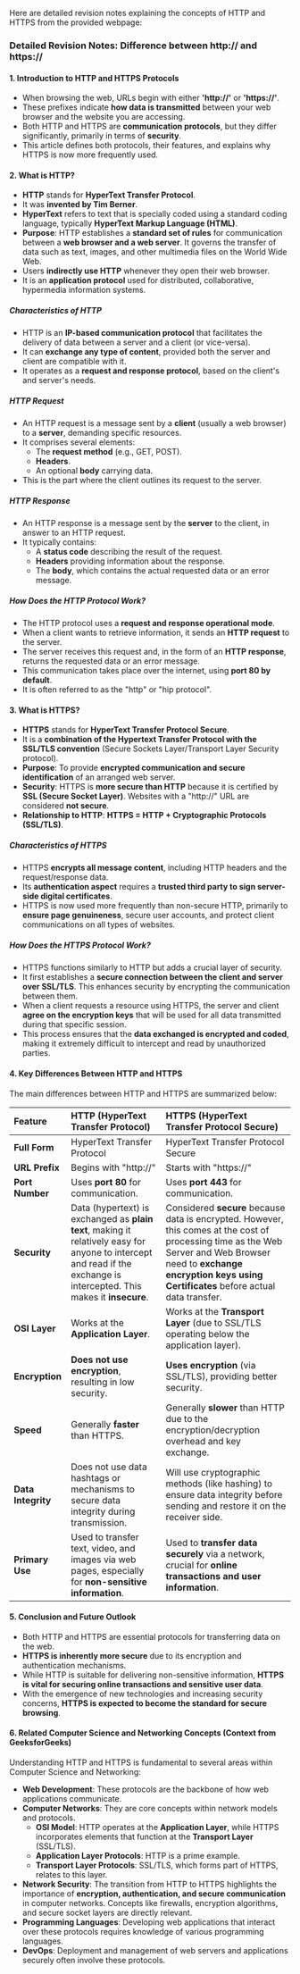 Here are detailed revision notes explaining the concepts of HTTP and HTTPS from the provided webpage:

### Detailed Revision Notes: Difference between http:// and https://

#### 1. Introduction to HTTP and HTTPS Protocols

*   When browsing the web, URLs begin with either **'http://'** or **'https://'**.
*   These prefixes indicate **how data is transmitted** between your web browser and the website you are accessing.
*   Both HTTP and HTTPS are **communication protocols**, but they differ significantly, primarily in terms of **security**.
*   This article defines both protocols, their features, and explains why HTTPS is now more frequently used.

#### 2. What is HTTP?

*   **HTTP** stands for **HyperText Transfer Protocol**.
*   It was **invented by Tim Berner**.
*   **HyperText** refers to text that is specially coded using a standard coding language, typically **HyperText Markup Language (HTML)**.
*   **Purpose**: HTTP establishes a **standard set of rules** for communication between a **web browser and a web server**. It governs the transfer of data such as text, images, and other multimedia files on the World Wide Web.
*   Users **indirectly use HTTP** whenever they open their web browser.
*   It is an **application protocol** used for distributed, collaborative, hypermedia information systems.

##### Characteristics of HTTP
*   HTTP is an **IP-based communication protocol** that facilitates the delivery of data between a server and a client (or vice-versa).
*   It can **exchange any type of content**, provided both the server and client are compatible with it.
*   It operates as a **request and response protocol**, based on the client's and server's needs.

##### HTTP Request
*   An HTTP request is a message sent by a **client** (usually a web browser) to a **server**, demanding specific resources.
*   It comprises several elements:
    *   The **request method** (e.g., GET, POST).
    *   **Headers**.
    *   An optional **body** carrying data.
*   This is the part where the client outlines its request to the server.

##### HTTP Response
*   An HTTP response is a message sent by the **server** to the client, in answer to an HTTP request.
*   It typically contains:
    *   A **status code** describing the result of the request.
    *   **Headers** providing information about the response.
    *   The **body**, which contains the actual requested data or an error message.

##### How Does the HTTP Protocol Work?
*   The HTTP protocol uses a **request and response operational mode**.
*   When a client wants to retrieve information, it sends an **HTTP request** to the server.
*   The server receives this request and, in the form of an **HTTP response**, returns the requested data or an error message.
*   This communication takes place over the internet, using **port 80 by default**.
*   It is often referred to as the "http" or "hip protocol".

#### 3. What is HTTPS?

*   **HTTPS** stands for **HyperText Transfer Protocol Secure**.
*   It is a **combination of the Hypertext Transfer Protocol with the SSL/TLS convention** (Secure Sockets Layer/Transport Layer Security protocol).
*   **Purpose**: To provide **encrypted communication and secure identification** of an arranged web server.
*   **Security**: HTTPS is **more secure than HTTP** because it is certified by **SSL (Secure Socket Layer)**. Websites with a "http://" URL are considered **not secure**.
*   **Relationship to HTTP**: **HTTPS = HTTP + Cryptographic Protocols (SSL/TLS)**.

##### Characteristics of HTTPS
*   HTTPS **encrypts all message content**, including HTTP headers and the request/response data.
*   Its **authentication aspect** requires a **trusted third party to sign server-side digital certificates**.
*   HTTPS is now used more frequently than non-secure HTTP, primarily to **ensure page genuineness**, secure user accounts, and protect client communications on all types of websites.

##### How Does the HTTPS Protocol Work?
*   HTTPS functions similarly to HTTP but adds a crucial layer of security.
*   It first establishes a **secure connection between the client and server over SSL/TLS**. This enhances security by encrypting the communication between them.
*   When a client requests a resource using HTTPS, the server and client **agree on the encryption keys** that will be used for all data transmitted during that specific session.
*   This process ensures that the **data exchanged is encrypted and coded**, making it extremely difficult to intercept and read by unauthorized parties.

#### 4. Key Differences Between HTTP and HTTPS

The main differences between HTTP and HTTPS are summarized below:

| Feature                 | HTTP (HyperText Transfer Protocol)                                                                    | HTTPS (HyperText Transfer Protocol Secure)                                                                                                                                                                          |
| :---------------------- | :---------------------------------------------------------------------------------------------------- | :------------------------------------------------------------------------------------------------------------------------------------------------------------------------------------------------------------------ |
| **Full Form**           | HyperText Transfer Protocol                                                                       | HyperText Transfer Protocol Secure                                                                                                                                                                              |
| **URL Prefix**          | Begins with "http://"                                                                             | Starts with "https://"                                                                                                                                                                                          |
| **Port Number**         | Uses **port 80** for communication.                                                            | Uses **port 443** for communication.                                                                                                                                                                            |
| **Security**            | Data (hypertext) is exchanged as **plain text**, making it relatively easy for anyone to intercept and read if the exchange is intercepted. This makes it **insecure**. | Considered **secure** because data is encrypted. However, this comes at the cost of processing time as the Web Server and Web Browser need to **exchange encryption keys using Certificates** before actual data transfer. |
| **OSI Layer**           | Works at the **Application Layer**.                                                               | Works at the **Transport Layer** (due to SSL/TLS operating below the application layer).                                                                                                                      |
| **Encryption**          | **Does not use encryption**, resulting in low security.                                           | **Uses encryption** (via SSL/TLS), providing better security.                                                                                                                                             |
| **Speed**               | Generally **faster** than HTTPS.                                                                  | Generally **slower** than HTTP due to the encryption/decryption overhead and key exchange.                                                                                                                      |
| **Data Integrity**      | Does not use data hashtags or mechanisms to secure data integrity during transmission.            | Will use cryptographic methods (like hashing) to ensure data integrity before sending and restore it on the receiver side.                                                                                      |
| **Primary Use**         | Used to transfer text, video, and images via web pages, especially for **non-sensitive information**. | Used to **transfer data securely** via a network, crucial for **online transactions and user information**.                                                                                                  |

#### 5. Conclusion and Future Outlook

*   Both HTTP and HTTPS are essential protocols for transferring data on the web.
*   **HTTPS is inherently more secure** due to its encryption and authentication mechanisms.
*   While HTTP is suitable for delivering non-sensitive information, **HTTPS is vital for securing online transactions and sensitive user data**.
*   With the emergence of new technologies and increasing security concerns, **HTTPS is expected to become the standard for secure browsing**.

#### 6. Related Computer Science and Networking Concepts (Context from GeeksforGeeks)

Understanding HTTP and HTTPS is fundamental to several areas within Computer Science and Networking:

*   **Web Development**: These protocols are the backbone of how web applications communicate.
*   **Computer Networks**: They are core concepts within network models and protocols.
    *   **OSI Model**: HTTP operates at the **Application Layer**, while HTTPS incorporates elements that function at the **Transport Layer** (SSL/TLS).
    *   **Application Layer Protocols**: HTTP is a prime example.
    *   **Transport Layer Protocols**: SSL/TLS, which forms part of HTTPS, relates to this layer.
*   **Network Security**: The transition from HTTP to HTTPS highlights the importance of **encryption, authentication, and secure communication** in computer networks. Concepts like firewalls, encryption algorithms, and secure socket layers are directly relevant.
*   **Programming Languages**: Developing web applications that interact over these protocols requires knowledge of various programming languages.
*   **DevOps**: Deployment and management of web servers and applications securely often involve these protocols.